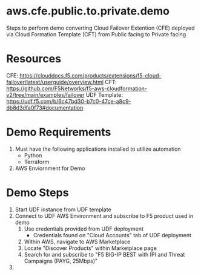 # aws.cfe.public.to.private.demo

Steps to perform demo converting Cloud Failover Extention (CFE) deployed via Cloud Formation Template (CFT) from Public facing to Private facing

# Resources
CFE: https://clouddocs.f5.com/products/extensions/f5-cloud-failover/latest/userguide/overview.html
CFT: https://github.com/F5Networks/f5-aws-cloudformation-v2/tree/main/examples/failover 
UDF Template: https://udf.f5.com/b/6c47bd30-b7c0-47ce-a8c9-db8d3dfa0f73#documentation


# Demo Requirements
1. Must have the following applications installed to utilize automation
    * Python
    * Terraform
2. AWS Enviornment for Demo


# Demo Steps
1. Start UDF instance from UDF template
2. Connect to UDF AWS Environment and subscribe to F5 product used in demo
    1. Use credentials provided from UDF deployment
        * Credentials found on "Cloud Accounts" tab of UDF deployment
    2. Within AWS, navigate to AWS Marketplace
    3. Locate "Discover Products" within Marketplace page
    4. Search for and subscribe to "F5 BIG-IP BEST with IPI and Threat Campaigns (PAYG, 25Mbps)"
3. 